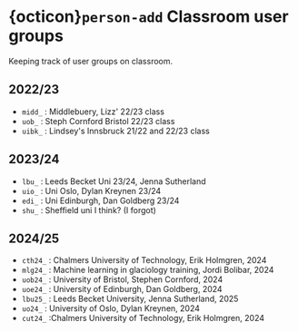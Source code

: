 # {octicon}`person-add` Classroom user groups

Keeping track of user groups on classroom.

## 2022/23

- `midd_` : Middlebuery, Lizz' 22/23 class
- `uob_` : Steph Cornford Bristol 22/23 class
- `uibk_` : Lindsey's Innsbruck 21/22 and 22/23 class

## 2023/24

- `lbu_` : Leeds Becket Uni 23/24, Jenna Sutherland
- `uio_` : Uni Oslo, Dylan Kreynen 23/24
- `edi_` : Uni Edinburgh, Dan Goldberg 23/24
- `shu_` : Sheffield uni I think? (I forgot)

## 2024/25

- `cth24_` : Chalmers University of Technology, Erik Holmgren, 2024
- `mlg24_` : Machine learning in glaciology training, Jordi Bolibar, 2024
- `uob24_` : University of Bristol, Stephen Cornford, 2024
- `uoe24_` : University of Edinburgh, Dan Goldberg, 2024
- `lbu25_` : Leeds Becket University, Jenna Sutherland, 2025
- `uo24_` : University of Oslo, Dylan Kreynen, 2024
- `cut24_` :Chalmers University of Technology, Erik Holmgren, 2024

